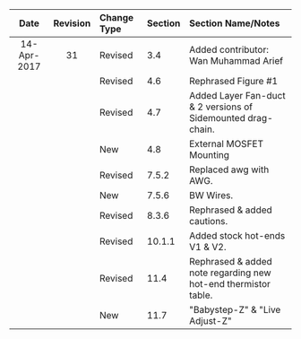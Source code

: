 | Date | Revision | Change Type | Section | Section Name/Notes |
| :---: | :---: | :--- | :--- | :--- |
| 14-Apr-2017 | 31 | Revised | 3.4 | Added contributor: Wan Muhammad Arief |
|  |  | Revised | 4.6 | Rephrased Figure \#1 |
|  |  | Revised | 4.7 | Added Layer Fan-duct & 2 versions of Sidemounted drag-chain. |
|  |  | New | 4.8 | External MOSFET Mounting |
|  |  | Revised | 7.5.2 | Replaced awg with AWG. |
|  |  | New | 7.5.6 | BW Wires. |
|  |  | Revised | 8.3.6 | Rephrased & added cautions. |
|  |  | Revised | 10.1.1 | Added stock hot-ends V1 & V2. |
|  |  | Revised | 11.4 | Rephrased & added note regarding new hot-end thermistor table. |
|  |  | New | 11.7 | "Babystep-Z" & "Live Adjust-Z" |



